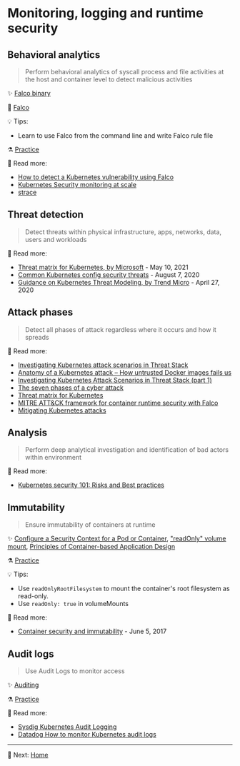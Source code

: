 # Monitoring, logging and runtime security

## Behavioral analytics

> Perform behavioral analytics of syscall process and file activities at the host and container level to detect malicious activities

✨ [Falco binary](https://falco.org/docs/install-operate/running/#falco-binary)

🚀 [Falco](tools/falco.md)

💡 Tips:

* Learn to use Falco from the command line and write Falco rule file

⚗️ [Practice](practice/6.1-behavioral-analytics.md)

📝 Read more:

* [How to detect a Kubernetes vulnerability using Falco](https://sysdig.com/blog/how-to-detect-kubernetes-vulnerability-cve-2019-11246-using-falco/)
* [Kubernetes Security monitoring at scale](https://medium.com/@SkyscannerEng/kubernetes-security-monitoring-at-scale-with-sysdig-falco-a60cfdb0f67a)
* [strace](https://strace.io/)

## Threat detection

> Detect threats within physical infrastructure, apps, networks, data, users and workloads

📝 Read more:

* [Threat matrix for Kubernetes, by Microsoft](https://www.microsoft.com/en-us/security/blog/2020/04/02/attack-matrix-kubernetes/) - May 10, 2021
* [Common Kubernetes config security threats](https://www.cncf.io/blog/2020/08/07/common-kubernetes-config-security-threats/) - August 7, 2020
* [Guidance on Kubernetes Threat Modeling, by Trend Micro](https://www.trendmicro.com/vinfo/us/security/news/virtualization-and-cloud/guidance-on-kubernetes-threat-modeling) - April 27, 2020

## Attack phases

> Detect all phases of attack regardless where it occurs and how it spreads

📝 Read more:

* [Investigating Kubernetes attack scenarios in Threat Stack](https://www.threatstack.com/blog/kubernetes-attack-scenarios-part-1)
* [Anatomy of a Kubernetes attack – How untrusted Docker images fails us](https://www.optiv.com/explore-optiv-insights/source-zero/anatomy-kubernetes-attack-how-untrusted-docker-images-fail-us)
* [Investigating Kubernetes Attack Scenarios in Threat Stack (part 1)](https://www.threatstack.com/blog/kubernetes-attack-scenarios-part-1)
* [The seven phases of a cyber attack](https://www.dnvgl.com/article/the-seven-phases-of-a-cyber-attack-118270)
* [Threat matrix for Kubernetes](https://www.microsoft.com/security/blog/2020/04/02/attack-matrix-kubernetes/)
* [MITRE ATT&CK framework for container runtime security with Falco](https://sysdig.com/blog/mitre-attck-framework-for-container-runtime-security-with-sysdig-falco/)
* [Mitigating Kubernetes attacks](https://www.youtube.com/watch?v=HWv8ZKLCawM)

## Analysis

> Perform deep analytical investigation and identification of bad actors within environment

📝 Read more:

* [Kubernetes security 101: Risks and Best practices](https://www.stackrox.com/post/2020/05/kubernetes-security-101/)

## Immutability

> Ensure immutability of containers at runtime

✨ [Configure a Security Context for a Pod or Container](https://kubernetes.io/docs/tasks/configure-pod-container/security-context/),
["readOnly" volume mount](https://kubernetes.io/docs/concepts/policy/pod-security-policy/#volumes-and-file-systems),
[Principles of Container-based Application Design](https://kubernetes.io/blog/2018/03/principles-of-container-app-design/)

⚗️ [Practice](practice/6.5-immutability.md)

💡 Tips:

* Use `readOnlyRootFilesystem` to mount the container's root filesystem as read-only.
* Use `readOnly: true` in volumeMounts

📝 Read more:

* [Container security and immutability](https://gianarb.it/blog/container-security-immutability) - June 5, 2017

## Audit logs

> Use Audit Logs to monitor access

✨ [Auditing](https://kubernetes.io/docs/tasks/debug/debug-cluster/audit/)

⚗️ [Practice](practice/6.6-auditing.md)

📝 Read more:

* [Sysdig Kubernetes Audit Logging](https://docs.sysdig.com/en/docs/sysdig-secure/secure-events/kubernetes-audit-logging/)
* [Datadog How to monitor Kubernetes audit logs](https://www.datadoghq.com/blog/monitor-kubernetes-audit-logs/)

---

🧵 Next: [Home](README.md)
